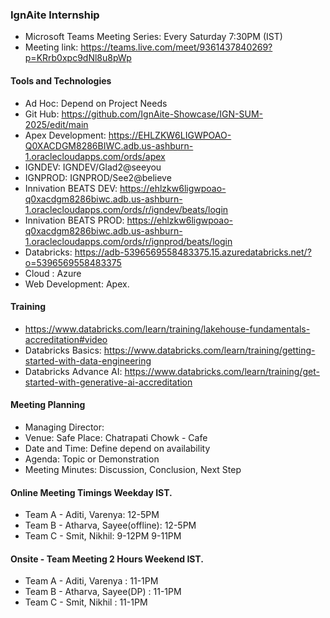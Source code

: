 ### IgnAite Internship
- Microsoft Teams Meeting Series: Every Saturday 7:30PM (IST)
- Meeting link: https://teams.live.com/meet/9361437840269?p=KRrb0xpc9dNl8u8pWp

#### Tools and Technologies
- Ad Hoc: Depend on Project Needs
- Git Hub: https://github.com/IgnAite-Showcase/IGN-SUM-2025/edit/main
- Apex Development: https://EHLZKW6LIGWPOAO-Q0XACDGM8286BIWC.adb.us-ashburn-1.oraclecloudapps.com/ords/apex
- IGNDEV: IGNDEV/Glad2@seeyou
- IGNPROD: IGNPROD/See2@believe
- Innivation BEATS DEV: https://ehlzkw6ligwpoao-q0xacdgm8286biwc.adb.us-ashburn-1.oraclecloudapps.com/ords/r/igndev/beats/login
- Innivation BEATS PROD: https://ehlzkw6ligwpoao-q0xacdgm8286biwc.adb.us-ashburn-1.oraclecloudapps.com/ords/r/ignprod/beats/login
- Databricks: https://adb-5396569558483375.15.azuredatabricks.net/?o=5396569558483375
- Cloud : Azure
- Web Development: Apex.

#### Training
- https://www.databricks.com/learn/training/lakehouse-fundamentals-accreditation#video
- Databricks Basics: https://www.databricks.com/learn/training/getting-started-with-data-engineering
- Databricks Advance AI: https://www.databricks.com/learn/training/get-started-with-generative-ai-accreditation

#### Meeting Planning
- Managing Director: 
- Venue: Safe Place: Chatrapati Chowk - Cafe
- Date and Time: Define depend on availability
- Agenda: Topic or Demonstration
- Meeting Minutes: Discussion, Conclusion, Next Step

#### Online Meeting Timings Weekday IST.
- Team A - Aditi, Varenya: 12-5PM 
- Team B - Atharva, Sayee(offline): 12-5PM
- Team C - Smit, Nikhil: 9-12PM  9-11PM

#### Onsite - Team Meeting 2 Hours Weekend IST.
- Team A - Aditi, Varenya : 11-1PM
- Team B - Atharva, Sayee(DP) : 11-1PM
- Team C - Smit, Nikhil  : 11-1PM
